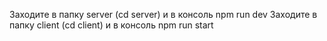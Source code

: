 Заходите в папку server (cd server) и в консоль npm run dev
Заходите в папку client (cd client) и в консоль npm run start
